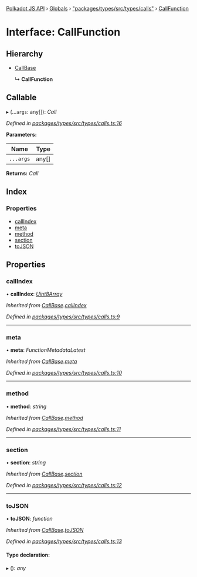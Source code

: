 [Polkadot JS API](../README.md) › [Globals](../globals.md) › ["packages/types/src/types/calls"](../modules/_packages_types_src_types_calls_.md) › [CallFunction](_packages_types_src_types_calls_.callfunction.md)

# Interface: CallFunction

## Hierarchy

* [CallBase](_packages_types_src_types_calls_.callbase.md)

  ↳ **CallFunction**

## Callable

▸ (...`args`: any[]): *Call*

*Defined in [packages/types/src/types/calls.ts:16](https://github.com/polkadot-js/api/blob/391c98c845/packages/types/src/types/calls.ts#L16)*

**Parameters:**

Name | Type |
------ | ------ |
`...args` | any[] |

**Returns:** *Call*

## Index

### Properties

* [callIndex](_packages_types_src_types_calls_.callfunction.md#callindex)
* [meta](_packages_types_src_types_calls_.callfunction.md#meta)
* [method](_packages_types_src_types_calls_.callfunction.md#method)
* [section](_packages_types_src_types_calls_.callfunction.md#section)
* [toJSON](_packages_types_src_types_calls_.callfunction.md#tojson)

## Properties

###  callIndex

• **callIndex**: *[Uint8Array](../classes/_packages_types_src_codec_raw_.raw.md#static-uint8array)*

*Inherited from [CallBase](_packages_types_src_types_calls_.callbase.md).[callIndex](_packages_types_src_types_calls_.callbase.md#callindex)*

*Defined in [packages/types/src/types/calls.ts:9](https://github.com/polkadot-js/api/blob/391c98c845/packages/types/src/types/calls.ts#L9)*

___

###  meta

• **meta**: *FunctionMetadataLatest*

*Inherited from [CallBase](_packages_types_src_types_calls_.callbase.md).[meta](_packages_types_src_types_calls_.callbase.md#meta)*

*Defined in [packages/types/src/types/calls.ts:10](https://github.com/polkadot-js/api/blob/391c98c845/packages/types/src/types/calls.ts#L10)*

___

###  method

• **method**: *string*

*Inherited from [CallBase](_packages_types_src_types_calls_.callbase.md).[method](_packages_types_src_types_calls_.callbase.md#method)*

*Defined in [packages/types/src/types/calls.ts:11](https://github.com/polkadot-js/api/blob/391c98c845/packages/types/src/types/calls.ts#L11)*

___

###  section

• **section**: *string*

*Inherited from [CallBase](_packages_types_src_types_calls_.callbase.md).[section](_packages_types_src_types_calls_.callbase.md#section)*

*Defined in [packages/types/src/types/calls.ts:12](https://github.com/polkadot-js/api/blob/391c98c845/packages/types/src/types/calls.ts#L12)*

___

###  toJSON

• **toJSON**: *function*

*Inherited from [CallBase](_packages_types_src_types_calls_.callbase.md).[toJSON](_packages_types_src_types_calls_.callbase.md#tojson)*

*Defined in [packages/types/src/types/calls.ts:13](https://github.com/polkadot-js/api/blob/391c98c845/packages/types/src/types/calls.ts#L13)*

#### Type declaration:

▸ (): *any*
